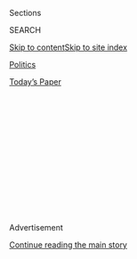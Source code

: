 <div id="app">

<div>

<div>

<div>

<div class="NYTAppHideMasthead css-1q2w90k e1suatyy0">

<div class="section css-ui9rw0 e1suatyy2">

<div class="css-eph4ug er09x8g0">

<div class="css-6n7j50">

</div>

<span class="css-1dv1kvn">Sections</span>

<div class="css-10488qs">

<span class="css-1dv1kvn">SEARCH</span>

</div>

[Skip to content](#site-content)[Skip to site
index](#site-index)

</div>

<div id="masthead-section-label" class="css-1wr3we4 eaxe0e00">

[Politics](https://www.nytimes.com/section/politics)

</div>

<div class="css-10698na e1huz5gh0">

</div>

</div>

<div id="masthead-bar-one" class="section hasLinks css-15hmgas e1csuq9d3">

<div class="css-uqyvli e1csuq9d0">

</div>

<div class="css-1uqjmks e1csuq9d1">

</div>

<div class="css-9e9ivx">

[](https://myaccount.nytimes.com/auth/login?response_type=cookie&client_id=vi)

</div>

<div class="css-1bvtpon e1csuq9d2">

[Today’s
Paper](https://www.nytimes.com/section/todayspaper)

</div>

</div>

</div>

</div>

<div data-aria-hidden="false">

<div id="site-content" data-role="main">

<div>

<div class="css-1aor85t" style="opacity:0.000000001;z-index:-1;visibility:hidden">

<div class="css-1hqnpie">

<div class="css-epjblv">

<span class="css-17xtcya">[Politics](/section/politics)</span><span class="css-x15j1o">|</span><span class="css-fwqvlz">Donald
Trump’s New York Times Interview: Full
Transcript</span>

</div>

<div class="css-k008qs">

<div class="css-1iwv8en">

<span class="css-18z7m18"></span>

<div>

</div>

</div>

<span class="css-1n6z4y">https://nyti.ms/2gk26Zk</span>

<div class="css-1705lsu">

<div class="css-4xjgmj">

<div class="css-4skfbu" data-role="toolbar" data-aria-label="Social Media Share buttons, Save button, and Comments Panel with current comment count" data-testid="share-tools">

  - 
  - 
  - 
  - 
    
    <div class="css-6n7j50">
    
    </div>

  - 

</div>

</div>

</div>

</div>

</div>

</div>

<div class="css-13pd83m">

</div>

<div id="top-wrapper" class="css-1sy8kpn">

<div id="top-slug" class="css-l9onyx">

Advertisement

</div>

[Continue reading the main
story](#after-top)

<div class="ad top-wrapper" style="text-align:center;height:100%;display:block;min-height:250px">

<div id="top" class="place-ad" data-position="top" data-size-key="top">

</div>

</div>

<div id="after-top">

</div>

</div>

<div id="sponsor-wrapper" class="css-1hyfx7x">

<div id="sponsor-slug" class="css-19vbshk">

Supported by

</div>

[Continue reading the main
story](#after-sponsor)

<div id="sponsor" class="ad sponsor-wrapper" style="text-align:center;height:100%;display:block">

</div>

<div id="after-sponsor">

</div>

</div>

<div class="css-1vkm6nb ehdk2mb0">

# Donald Trump’s New York Times Interview: Full Transcript

</div>

<div class="css-79elbk" data-testid="photoviewer-wrapper">

<div class="css-z3e15g" data-testid="photoviewer-wrapper-hidden">

</div>

<div class="css-1a48zt4 ehw59r15" data-testid="photoviewer-children">

![<span class="css-16f3y1r e13ogyst0" data-aria-hidden="true">President-elect
Donald J. Trump during a meeting at The New York Times’s offices in
Manhattan on
Tuesday.</span><span class="css-cnj6d5 e1z0qqy90" itemprop="copyrightHolder"><span class="css-1ly73wi e1tej78p0">Credit...</span><span><span>Hiroko
Masuike/The New York
Times</span></span></span>](https://static01.nyt.com/images/2016/11/23/us/23transcript/23transcript-articleInline.jpg?quality=75&auto=webp&disable=upscale)

</div>

</div>

<div class="css-xt80pu e12qa4dv0">

<div class="css-18e8msd">

<div class="css-vp77d3 epjyd6m0">

<div class="css-1baulvz">

By <span class="css-1baulvz last-byline" itemprop="name">The New York
Times</span>

</div>

</div>

  - Nov. 23,
    2016

  - 
    
    <div class="css-4xjgmj">
    
    <div class="css-d8bdto" data-role="toolbar" data-aria-label="Social Media Share buttons, Save button, and Comments Panel with current comment count" data-testid="share-tools">
    
      - 
      - 
      - 
      - 
        
        <div class="css-6n7j50">
        
        </div>
    
      - 
    
    </div>
    
    </div>

</div>

</div>

<div class="section meteredContent css-1r7ky0e" name="articleBody" itemprop="articleBody">

<div class="css-1fanzo5 StoryBodyCompanionColumn">

<div class="css-53u6y8">

*Following is a transcript of President-elect* [*Donald J.
Trump*](http://www.nytimes.com/topic/person/donald-trump?inline=nyt-per "More articles about Donald J. Trump.")*’s
interview on Tuesday with reporters, editors and opinion columnists from
The New York Times. The transcription was prepared by Liam Stack, Jonah
Engel Bromwich, Karen Workman and Tim Herrera of The Times. More on the*
[*Trump transition here*](http://nytimes.com/politics)*.*

ARTHUR SULZBERGER Jr., publisher of The New York Times: Thank you very
much for joining us. And I want to reaffirm this is on the record.

DONALD J. TRUMP, President-elect of the United States: O.K.

SULZBERGER: All right, so we’re clear. We had a very nice meeting in the
Churchill Room. You’re a Churchill fan, I hear?

TRUMP: I am, I am.

SULZBERGER: There’s a photo of the great man behind you.

TRUMP: There was a big thing about the bust that was removed out of the
Oval Office.

</div>

</div>

<div class="css-1fanzo5 StoryBodyCompanionColumn">

<div class="css-53u6y8">

SULZBERGER: I heard you’re thinking of putting it back.

TRUMP: I am, indeed. I am.

SULZBERGER: Wonderful. So we’ve got a good collection here from our
newsroom and editorial and our columnists. I just want to say we had a
good, quiet, but useful and well-meaning conversation in there. So I
appreciate that very much.

TRUMP: I appreciate it, too.

SULZBERGER: I thought maybe I’d start this off by asking if you have
anything you would like to start this off with before we move to the
easiest questions you’re going to get this
administration.

\[laughter\]

</div>

</div>

<div style="max-width:100%;margin:0 auto">

<div class="css-17dprlf" data-id="100000004785025" data-slug="runup-trump-visit-w-desc" style="max-width:600px">

</div>

</div>

<div class="css-1fanzo5 StoryBodyCompanionColumn">

<div class="css-53u6y8">

TRUMP: O.K. Well, I just appreciate the meeting and I have great respect
for The New York Times. Tremendous respect. It’s very special. Always
has been very special. I think I’ve been treated very rough. It’s well
out there that I’ve been treated extremely unfairly in a sense, in a
true sense. I wouldn’t only complain about The Times. I would say The
Times was about the roughest of all. You could make the case The
Washington Post was bad, but every once in a while I’d actually get a
good article. Not often, Dean, but every once in awhile.

Look, I have great respect for The Times, and I’d like to turn it
around. I think it would make the job I am doing much easier. We’re
working very hard. We have great people coming in. I think you’ll be
very impressed with the names. We’ll be announcing some very shortly.

</div>

</div>

<div class="css-1fanzo5 StoryBodyCompanionColumn">

<div class="css-53u6y8">

Everybody wanted to do this. People are giving up tremendous careers in
order to be subject to you folks and subject to a lot of other folks.
But they’re giving up a lot. I mean some are giving up tremendous
businesses in order to sit for four or maybe eight or whatever the
period of time is. But I think we’re going to see some tremendous
talent, tremendous talent coming in. We have many people for every job.
I mean no matter what the job is, we have many incredible people. I
think, Reince, you can sort of just confirm that. The quality of the
people is very good.

REINCE PRIEBUS, Mr. Trump’s choice for chief of staff: \[inaudible\]

TRUMP: We’re trying very hard to get the best people. Not necessarily
people that will be the most politically correct people, because that
hasn’t been working. So we have really experts in the field. Some are
known and some are not known, but they’re known within their field as
being the best. That’s very important to me.

You know, I’ve been given a great honor. It’s been very tough. It’s been
18 months of brutality in a true sense, but we won it. We won it pretty
big. The final numbers are coming out. Or I guess they’re coming out.
Michigan’s just being confirmed. But the numbers are coming out far
beyond what anybody’s wildest expectation was. I don’t know if it was
us, I mean, we were seeing the kind of crowds and kind of, everything,
the kind of enthusiasm we were getting from the people.

As you probably know, I did many, many speeches that last four-week
period. I was just telling Arthur that I went around and did speeches in
the pretty much 11 different places, that were, the massive crowds we
were getting. If we had a stadium that held — and most of you, many of
you were there — that held 20,000 people, we’d have 15,000 people
outside that couldn’t get in.

So we came up with a good system — we put up the big screens outside
with a very good loudspeaker system and very few people left. I would
do, during the last month, two or three a day. That’s a lot. Because
that’s not easy when you have big crowds. Those speeches, that’s not an
easy way of life, doing three a day. Then I said the last two days, I
want to do six and seven. And I’m not sure anybody has ever done that.
But we did six and we did seven and the last one ended at 1 o’clock in
the morning in Michigan.

And we had 31,000 people, 17,000 or 18,000 inside and the rest outside.
This massive place in Grand Rapids, I guess. And it was an incredible
thing. And I left saying: ‘How do we lose Michigan? I don’t think we can
lose Michigan.’

And the reason I did that, it was set up only a little while before —
because we heard that day that Hillary was hearing that they’re going to
lose Michigan, which hasn’t been lost in 38 years. Or something. But 38
years. And they didn’t want to lose Michigan. So they went out along
with President Obama and Michelle, Bill and Hillary, they went to
Michigan late that, sort of late afternoon and I said, ‘Let’s go to
Michigan.’

</div>

</div>

<div class="css-1fanzo5 StoryBodyCompanionColumn">

<div class="css-53u6y8">

It wasn’t on the schedule. So I finished up in New Hampshire and at 10
o’clock I went to Michigan. We got there at 12 o’clock. We started
speaking around 12:45, actually, and we had 31,000 people and I said,
really, I mean, there are things happening. But we saw it everywhere.

So we felt very good. we had great numbers. And we thought we’re going
to win. We thought we were going to win Florida. We thought we were
going to win North Carolina. We did easily, pretty easily. We thought
strongly we were going to win Pennsylvania. The problem is nobody had
won it and it was known, as you know, the great state that always got
away. Every Republican thought they were going to win Pennsylvania for
38 years and they just couldn’t win it.

And I thought we were going to win it. And we won it, we won it, you
know, relatively easily, we won it by a number of points. Florida we won
by 180,000 — was that the number, 180?

</div>

</div>

![<span class="css-16f3y1r e13ogyst0">President-elect Donald J. Trump
met with journalists from the newsroom and opinion staff at The New York
Times on Tuesday. Here are some of the issues discussed at the
meeting.</span><span class="css-cch8ym"><span class="css-1dv1kvn">Credit</span><span class="css-cnj6d5 e1z0qqy90" itemprop="copyrightHolder"><span class="css-1ly73wi e1tej78p0">Credit...</span><span>Hiroko
Masuike/The New York
Times</span></span></span>](https://static01.nyt.com/images/2016/11/23/us/23xp-trumpmeeting/23xp-trumpmeeting-videoSixteenByNine3000.jpg)

<div class="css-1fanzo5 StoryBodyCompanionColumn">

<div class="css-53u6y8">

PRIEBUS: \[inaudible\]

TRUMP: More than 180,000 voted, and votes are still coming in from the
military, which we are getting about 85 percent of.

So we won that by a lot of votes and, you know, we had a great victory.
We had a great victory. I think it would have been easier because I see
every once in awhile somebody says, ‘Well, the popular vote.’ Well, the
popular vote would have been a lot easier, but it’s a whole different
campaign. I would have been in California, I would have been in Texas,
Florida and New York, and we wouldn’t have gone anywhere else. Which is,
I mean I’d rather do the popular vote from the standpoint — I’d think
we’d do actually as well or better — it’s a whole different campaign.
It’s like, if you’re a golfer, it’s like match play versus stroke play.
It’s a whole different game.

But I think the popular vote would have been easier in a true sense
because you’d go to a few places. I think that’s the genius of the
Electoral College. I was never a fan of the Electoral College until now.

</div>

</div>

<div class="css-1fanzo5 StoryBodyCompanionColumn">

<div class="css-53u6y8">

SULZBERGER: Until now.

\[laughter\]

TRUMP: Until now. I guess now I like it for two reasons. What it does do
is it gets you out to see states that you’ll never see otherwise. It’s
very interesting. Like Maine. I went to Maine four times. I went to
Maine 2 for one, because everybody was saying you can get to 269 but
there is no path to 270. We learned that was false because we ended up
with what, three-something.

PRIEBUS: I’ve got to get, we’ve got to get Michigan in.

TRUMP: But there is no path to 270, you have to get the one in Maine, so
we kept going back to Maine and we did get the one in Maine. We kept
going to Maine 2, and we went to a lot of states that you wouldn’t spend
a lot of time in and it does get you — we actually went to about 22
states, whereas if you’re going for popular vote, you’d probably go to
four, or three, it could be three. You wouldn’t leave New York. You’d
stay in New York and you’d stay in California. So there’s a certain
genius about it. And I like it either way. But it’s sort of interesting.

But we had an amazing period of time. I got to know the country, we have
a great country, we’re a great, great people, and the enthusiasm was
really incredible. The Los Angeles Times had a poll which was
interesting because I was always up in that poll. They had something
that is, I guess, a modern-day technique in polling, it was called
enthusiasm. They added an enthusiasm factor and my people had great
enthusiasm, and Hillary’s people didn’t have enthusiasm. And in the end
she didn’t get the African-American vote and we ended up close to 15
points, as you know. We started off at one, we ended up with almost 15.
And more importantly, a lot of people didn’t show up, because the
African-American community liked me. They liked what I was saying.

So they didn’t necessarily vote for me, but they didn’t show up, which
was a big problem that she had. I ended up doing very well with women,
which was — which I never understood why I was doing poorly, because
we’d go to the rallies and we’d have so many women holding up signs,
“Women for Trump.” But I kept reading polls saying that I’m not doing
well with women. I think whoever is doing it here would say that we did
very well with women, especially certain women.

DEAN BAQUET, executive editor of The New York Times: As you describe it,
you did do something really remarkable. You energized a lot of people in
the country who really wanted change in Washington. But along with that
— and this is going to create a tricky thing for you — you also
energized presumably a smaller number of people who were evidenced at
the alt-right convention in Washington this weekend. Who have a very …

TRUMP: I just saw that today.

BAQUET: So, I’d love to hear you talk about how you’re going to manage
that group of people who actually may not be the larger group but who
have an expectation for you and are angry about the country and its —
along racial lines. My first question is, do you feel like you said
things that energized them in particular, and how are you going to
manage that?

TRUMP: I don’t think so, Dean. First of all, I don’t want to energize
the group. I’m not looking to energize them. I don’t want to energize
the group, and I disavow the group. They, again, I don’t know if it’s
reporting or whatever. I don’t know where they were four years ago, and
where they were for Romney and McCain and all of the other people that
ran, so I just don’t know, I had nothing to compare it to.

</div>

</div>

<div class="css-1fanzo5 StoryBodyCompanionColumn">

<div class="css-53u6y8">

But it’s not a group I want to energize, and if they are energized I
want to look into it and find out why.

What we do want to do is we want to bring the country together, because
the country is very, very divided, and that’s one thing I did see, big
league. It’s very, very divided, and I’m going to work very hard to
bring the country together.

I mean, I’m somebody that really has gotten along with people over the
years. It was interesting, my wife, I went to a big event about two
years ago. Just after I started thinking about politics.

And we’re walking in and some people were cheering and some people were
booing, and she said, you know, ‘People have never booed for you.’

I’ve never had a person boo me, and all of a sudden people are booing
me. She said, that’s never happened before. And, it’s politics. You
know, all of a sudden they think I’m going to be running for office, and
I’m a Republican, let’s say. So it’s something that I had never
experienced before and I said, ‘Those people are booing,’ and she said,
‘Yup.’ They’d never booed before. But now they boo. You know, it was a
group and another group was going the opposite.

No, I want to bring the country together. It’s very important to me.
We’re in a very divided country. In many ways divided.

BAQUET: So I’m going to do that thing that executive editors get to do
which is to invite reporters to jump in and ask questions.

</div>

</div>

<div class="css-1fanzo5 StoryBodyCompanionColumn">

<div class="css-53u6y8">

MAGGIE HABERMAN, political reporter: I’ll start, thank you, Dean. Mr.
President, I’d like to thank you for being here. This morning, Kellyanne
Conway talked about not prosecuting Hillary Clinton. We were hoping you
could talk about exactly what that means — does that mean just the
emails, or the emails and the foundation, and how you came to that
decision.

</div>

</div>

<div class="css-79elbk" data-testid="photoviewer-wrapper">

<div class="css-z3e15g" data-testid="photoviewer-wrapper-hidden">

</div>

<div class="css-1a48zt4 ehw59r15" data-testid="photoviewer-children">

![<span class="css-16f3y1r e13ogyst0" data-aria-hidden="true">Mr. Trump
leaving The New York Times after meeting with reporters, editors and the
publisher, Arthur Sulzberger Jr., on
Tuesday.</span><span class="css-cnj6d5 e1z0qqy90" itemprop="copyrightHolder"><span class="css-1ly73wi e1tej78p0">Credit...</span><span>Todd
Heisler/The New York
Times</span></span>](https://static01.nyt.com/images/2016/11/24/world/23xp-transcript-1/23xp-transcript-1-articleLarge.jpg?quality=75&auto=webp&disable=upscale)

</div>

</div>

<div class="css-1fanzo5 StoryBodyCompanionColumn">

<div class="css-53u6y8">

TRUMP: Well, there was a report that somebody said that I’m not enthused
about it. Look, I want to move forward, I don’t want to move back. And I
don’t want to hurt the Clintons. I really don’t.

She went through a lot. And suffered greatly in many different ways. And
I am not looking to hurt them at all. The campaign was vicious. They say
it was the most vicious primary and the most vicious campaign. I guess,
added together, it was definitely the most vicious; probably, I assume
you sold a lot of newspapers.

\[laughter\]

I would imagine. I would imagine. I’m just telling you, Maggie, I’m not
looking to hurt them. I think they’ve been through a lot. They’ve gone
through a lot.

I’m really looking … I think we have to get the focus of the country
into looking forward.

SULZBERGER: If I could interject, we had a good conversation there, you
and I, and it was off the record, but there was nothing secret, just
wanted to make sure. The idea of looking forward was one of the themes
that you were saying. That we need to now get past the election, right?

MATTHEW PURDY, deputy managing editor: So you’re definitively taking
that off the table? The investigation?

</div>

</div>

<div class="css-1fanzo5 StoryBodyCompanionColumn">

<div class="css-53u6y8">

TRUMP: No, but the question was asked.

PURDY: About the emails and the foundation?

TRUMP: No, no, but it’s just not something that I feel very strongly
about. I feel very strongly about health care. I feel very strongly
about an immigration bill that I think even the people in this room can
be happy. You know, you’ve been talking about immigration bills for 50
years and nothing’s ever happened.

I feel very strongly about an immigration bill that’s fair and just and
a lot of other things. There are a lot of things I feel strongly about.
I’m not looking to look back and go through this. This was a very
painful period. This was a very painful election with all of the email
things and all of the foundation things and all of the everything that
they went through and the whole country went through. This was a very
painful period of time. I read recently where it was, it was, they’re
saying, they used to say it was Lincoln against whoever and none of us
were there to see it. And there aren’t a lot of recordings of that,
right?

\[laughter\]

But the fact is that there were some pretty vicious elections; they say
this was, this was the most.

They say it was definitely the most vicious primary. And I think it’s
very important to look forward.

CAROLYN RYAN, senior editor for politics: Do you think it would
disappoint your supporters who seemed very animated by the idea of
accountability in the Clintons? What would you say to them?

TRUMP: I don’t think they will be disappointed. I think I will explain
it, that we have to, in many ways save our country.

Because our country’s really in bad, big trouble. We have a lot of
trouble. A lot of problems. And one of the big problems, I talk about,
divisiveness. I think that a lot of people will appreciate … I’m not
doing it for that reason. I’m doing it because it’s time to go in a
different direction. There was a lot of pain, and I think that the
people that supported me with such enthusiasm, where they will show up
at 1 in the morning to hear a speech.

</div>

</div>

<div class="css-1fanzo5 StoryBodyCompanionColumn">

<div class="css-53u6y8">

It was actually Election Day, they showed up at, so that was essentially
Election Day. Yeah, I think they’d understand very completely.

THOMAS L. FRIEDMAN, opinion columnist: Mr. President-elect, can I ask a
question? One of the issues that you actually were very careful not to
speak about during the campaign, and haven’t spoken about yet, is one
very near and dear to my heart, the whole issue of climate change, the
Paris agreement, how you’ll approach it. You own some of the most
beautiful links golf courses in the world …

\[laughter, cross talk\]

TRUMP: \[laughing\] I read your article. Some will be even better
because actually like Doral is a little bit off … so it’ll be perfect.
\[inaudible\] He doesn’t say that. He just says that the ones that are
near the water will be gone, but Doral will be in great shape.

\[laughter\]

FRIEDMAN: But it’s really important to me, and I think to a lot of our
readers, to know where you’re going to go with this. I don’t think
anyone objects to, you know, doing *all* forms of energy. But are you
going to take America out of the world’s lead of confronting climate
change?

TRUMP: I’m looking at it very closely, Tom. I’ll tell you what. I have
an open mind to it. We’re going to look very carefully. It’s one issue
that’s interesting because there are few things where there’s more
division than climate change. You don’t tend to hear this, but there are
people on the other side of that issue who are, think, don’t even …

SULZBERGER: We do hear it.

FRIEDMAN: I was on ‘Squawk Box’ with Joe Kernen this morning, so I got
an earful of it.

\[laughter\]

TRUMP: Joe is one of them. But a lot of smart people disagree with you.
I have a very open mind. And I’m going to study a lot of the things that
happened on it and we’re going to look at it very carefully. But I have
an open mind.

</div>

</div>

<div class="css-1fanzo5 StoryBodyCompanionColumn">

<div class="css-53u6y8">

SULZBERGER: Well, since we’re living on an island, sir, I want to thank
you for having an open mind. We saw what these storms are now doing,
right? We’ve seen it personally. Straight up.

FRIEDMAN: But you have an open mind on this?

TRUMP: I do have an open mind. And we’ve had storms always, Arthur.

SULZBERGER: Not like this.

TRUMP: You know the hottest day ever was in 1890-something, 98. You
know, you can make lots of cases for different views. I have a totally
open mind.

My uncle was for 35 years a professor at M.I.T. He was a great engineer,
scientist. He was a great guy. And he was … a long time ago, he had
feelings — this was a long time ago — he had feelings on this subject.
It’s a very complex subject. I’m not sure anybody is ever going to
really know. I know we have, they say they have science on one side but
then they also have those horrible emails that were sent between the
scientists. Where was that, in Geneva or wherever five years ago?
Terrible. Where they got caught, you know, so you see that and you say,
what’s this all about. I absolutely have an open mind. I will tell you
this: Clean air is vitally important. Clean water, crystal clean water
is vitally important. Safety is vitally important.

And you know, you mentioned a lot of the courses. I have some great,
great, very successful golf courses. I’ve received so many environmental
awards for the way I’ve done, you know. I’ve done a tremendous amount of
work where I’ve received tremendous numbers. Sometimes I’ll say I’m
actually an environmentalist and people will smile in some cases and
other people that know me understand that’s true. Open mind.

JAMES BENNET, editorial page editor: When you say an open mind, you mean
you’re just not sure whether human activity causes climate change? Do
you think human activity is or isn’t connected?

</div>

</div>

<div class="css-1fanzo5 StoryBodyCompanionColumn">

<div class="css-53u6y8">

TRUMP: I think right now … well, I think there is some connectivity.
There is some, something. It depends on how much. It also depends on how
much it’s going to cost our companies. You have to understand, our
companies are noncompetitive right now.

They’re really largely noncompetitive. About four weeks ago, I started
adding a certain little sentence into a lot of my speeches, that we’ve
lost 70,000 factories since W. Bush. 70,000. When I first looked at the
number, I said: ‘That must be a typo. It can’t be 70, you can’t have
70,000, you wouldn’t think you have 70,000 factories here.’ And it
wasn’t a typo, it’s right. We’ve lost 70,000 factories.

We’re not a competitive nation with other nations anymore. We have to
make ourselves competitive. We’re not competitive for a lot of reasons.

That’s becoming more and more of the reason. Because a lot of these
countries that we do business with, they make deals with our president,
or whoever, and then they don’t adhere to the deals, you know that. And
it’s much less expensive for their companies to produce products. So I’m
going to be studying that very hard, and I think I have a very big voice
in it. And I think my voice is listened to, especially by people that
don’t believe in it. And we’ll let you know.

FRIEDMAN: I’d hate to see Royal Aberdeen underwater.

TRUMP: The North Sea, that could be, that’s a good one, right?

ELISABETH BUMILLER, Washington bureau chief: I just wanted to follow up
on the question you were asked about not pursuing any investigations
into Hillary Clinton. Did you mean both the email investigation and the
foundation investigation — you will not pursue either one of those?

TRUMP: Yeah, look, you know we’ll have people that do things but my
inclination would be, for whatever power I have on the matter, is to say
let’s go forward. This has been looked at for so long. Ad nauseam. Let’s
go forward. And you know, you could also make the case that some good
work was done in the foundation and they could have made mistakes, etc.
etc. I think it’s time, I think it’s time for people to say let’s go and
solve some of the problems that we have, which are massive problems and,
you know, I do think that they’ve gone through a lot. I think losing is
going through a lot. It was a tough, it was a very tough evening for
her. I think losing is going through a lot. So, for whatever it’s worth,
my, my attitude is strongly we have to go forward, we have so many
different problems to solve, I don’t think we have to delve back in the
past. I also think that would be a very divisive, well I think it would
be very divisive, you know I’m talking about bringing together, and then
they go into all sorts of stuff, I think it would be very, very divisive
for the country.

</div>

</div>

<div class="css-1fanzo5 StoryBodyCompanionColumn">

<div class="css-53u6y8">

SULZBERGER: I agree, I think speaking not as a journalist now, it’s very
healthy. There, and then we’re going to go

MICHAEL D. SHEAR, White House correspondent: Mr. Trump, Mike Shear. I
cover the White House, covering your administration …

TRUMP: See ya there.

\[laughter\]

SHEAR: Just one quick clarification on the climate change, do you intend
to, as you said, pull out of the Paris Climate …

TRUMP: I’m going to take a look at it.

SHEAR \[interrupts\]: And if the reaction from foreign leaders is to
slap tariffs on American goods to offset the carbon that the United
States had pledged to reduce, is that O.K. with you? And then the second
question is on your sort of mixing of your global business interests and
the presidency. There’s already, even just in the 10, two weeks you’ve
been president-elect, instances where you’ve met with your Indian
business partners
…

</div>

</div>

<div class="css-1sngw6j">

[](https://www.nytimes.com/interactive/2016/us/politics/donald-trump-administration.html)

<div class="css-1eoytci">

![](https://static01.nyt.com/images/2016/11/11/us/politics/donald-trump-administration-1478905372015/donald-trump-administration-1478905372015-square640.jpg)

</div>

<div class="css-1rha1bf">

## Donald Trump’s Cabinet Is Complete. Here’s the Full List.

A list of appointees and nominees for top posts in the new
administration.

</div>

</div>

<div class="css-1fanzo5 StoryBodyCompanionColumn">

<div class="css-53u6y8">

TRUMP: Sure.

SHEAR: You’ve talked about the impact of the wind farms on your golf
course. People, experts who are lawyers and ethics experts, say that all
of that is totally inappropriate, so I guess the question for you is,
what do you see as the appropriate structure for keeping those two
things separate, and are there any lines that you think you won’t want
to cross once you’re in the White House?

TRUMP: O.K. First of all, on countries. I think that countries will not
do that to us. I don’t think if they’re run by a person that understands
leadership and negotiation they’re in no position to do that to us, no
matter what I do. They’re in no position to do that to us, and that
won’t happen, but I’m going to take a look at it. A very serious look.
I want to also see how much this is costing, you know, what’s the cost
to it, and I’ll be talking to you folks in the not-too-distant future
about it, having to do with what just took place.

</div>

</div>

<div class="css-1fanzo5 StoryBodyCompanionColumn">

<div class="css-53u6y8">

As far as the, you know, potential conflict of interests, though, I mean
I know that from the standpoint, the law is totally on my side, meaning,
the president can’t have a conflict of interest. That’s been reported
very widely. Despite that, I don’t want there to be a conflict of
interest anyway. And the laws, the president can’t. And I understand why
the president can’t have a conflict of interest now because everything a
president does in some ways is like a conflict of interest, but I have,
I’ve built a very great company and it’s a big company and it’s all over
the world. People are starting to see, when they look at all these
different jobs, like in India and other things, number one, a job like
that builds great relationships with the people of India, so it’s all
good. But I have to say, the partners come in, they’re very, very
successful people. They come in, they’d say, they said, ‘Would it be
possible to have a picture?’ Actually, my children are working on that
job. So I can say to them, Arthur, ‘I don’t want to have a picture,’ or,
I can take a picture. I mean, I think it’s wonderful to take a picture.
I’m fine with a picture. But if it were up to some people, I would
never, ever see my daughter Ivanka again. That would be like you never
seeing your son again. That wouldn’t be good. That wouldn’t be good. But
I’d never, ever see my daughter Ivanka.

UNKNOWN: That means you’d have to make Ivanka deputy President, you
know.

TRUMP: I know, I know, yeah. \[room laughs\] Well, I couldn’t do that
either. I can’t, that can’t work. I can’t do anything, I would never see
my, I guess the only son I’d be allowed to see, at least for a little
while, would be Barron, because he’s 10. But, but, so there has to be
\[unintelligible\]. It’s a very interesting case.

UNKNOWN: You could sell your company though, right? With all due
respect, you could sell your company and then …

TRUMP: Well …

UNKNOWN: And then you could see them all the time.

TRUMP: That’s a very hard thing to do, you know what, because I have
real estate. I have real estate all over the world, which now people are
understanding. When I filed my forms with the federal election, people
said, ‘Wow that’s really a big company, that’s a big company.’ It really
is big, it’s diverse, it’s all over the world. It’s a great company with
great assets. I think that, you know, selling real estate isn’t like
selling stock. Selling real estate is much different, it’s in a much
different world. I’d say this, and I mean this and I said it on “60
Minutes” the other night: My company is so unimportant to me relative to
what I’m doing, ’cause I don’t need money, I don’t need anything, and by
the way, I’m very under-leveraged, I have a very small percentage of my
money in debt, very very small percentage of my money in debt, in fact,
banks have said ‘We’d like to loan you money, we’d like to give you any
amount of money.’ I’ve been there before, I’ve had it both ways, I’ve
been over-levered, I’ve been under-levered and, especially as you get
older, under-levered is much better.

UNKNOWN: Mr. President-elect …

TRUMP: Just a minute, because it’s an important question. I don’t care
about my company. I mean, if a partner comes in from India or if a
partner comes in from Canada, where we did a beautiful big building that
just opened, and they want to take a picture and come into my office,
and my kids come in and, I originally made the deal with these people, I
mean what am I going to say? I’m not going to talk to you, I’m not going
to take pictures? You have to, you know, on a human basis, you take
pictures. But I just want to say that I am given the right to do
something so important in terms of so many of the issues we discussed,
in terms of health care, in terms of so many different things. I don’t
care about my company. It doesn’t matter. My kids run it. They’ll say I
have a conflict because we just opened a beautiful hotel on Pennsylvania
Avenue, so every time somebody stays at that hotel, if they stay because
I’m president, I guess you could say it’s a conflict of interest. It’s a
conflict of interest, but again, I’m not going to have anything to do
with the hotel, and they may very well. I mean it could be that
occupancy at that hotel will be because, psychologically, occupancy at
that hotel will be probably a more valuable asset now than it was
before, O.K.? The brand is certainly a hotter brand than it was before.
I can’t help that, but I don’t care. I said on “60 Minutes”: I don’t
care. Because it doesn’t matter. The only thing that matters to me is
running our country.

MICHAEL BARBARO, political reporter: Mr. President-elect, can I press
you a little further on what structures you would put in place to keep
the presidency and the company separate and to avoid things that, for
example, were reported in The Times in the past 24 hours about meeting
with leaders of Brexit about wind farms …

TRUMP: About meeting with who?

BARBARO: Leaders of Brexit about wind farms that might interfere with
the views of your golf course and how to keep, what structures, can you
talk about that meeting, by the way?

</div>

</div>

<div class="css-1fanzo5 StoryBodyCompanionColumn">

<div class="css-53u6y8">

TRUMP: Was I involved with the wind farms recently? Or, not that I know
of. I mean, I have a problem with wind …

BARBARO: But you brought it up in the meeting, didn’t you?

TRUMP: Which meeting? I don’t know. I might have.

BARBARO: With leaders of Brexit.

MANY VOICES: With Farage.

TRUMP: Oh, I see. I might have brought it up. But not having to do with
me, just I mean, the wind is a very deceiving thing. First of all, we
don’t make the windmills in the United States. They’re made in Germany
and Japan. They’re made out of massive amounts of steel, which goes into
the atmosphere, whether it’s in our country or not, it goes into the
atmosphere. The windmills kill birds and the windmills need massive
subsidies. In other words, we’re subsidizing wind mills all over this
country. I mean, for the most part they don’t work. I don’t think they
work at all without subsidy, and that bothers me, and they kill all the
birds. You go to a windmill, you know in California they have the, what
is it? The golden eagle? And they’re like, if you shoot a golden eagle,
they go to jail for five years and yet they kill them by, they actually
have to get permits that they’re only allowed to kill 30 or something in
one year. The windmills are devastating to the bird population, O.K.
With that being said, there’s a place for them. But they do need
subsidy. So, if I talk negatively. I’ve been saying the same thing for
years about you know, the wind industry. I wouldn’t want to subsidize
it. Some environmentalists agree with me very much because of all of the
things I just said, including the birds, and some don’t. But it’s hard
to explain. I don’t care about anything having to do with anything
having to do with anything other than the country.

BARBARO: But the structures, just to be clear, that’s the question. How
do you formalize the separation of these things so that there is not a
question of whether or not you as president …

TRUMP: O.K.

BARBARO: … are trying to influence something, like wind farms?

TRUMP: O.K., I don’t want to influence anything, because it’s not that,
it’s not that important to me. It’s hard to explain.

BARBARO: Yes, but the structures?

TRUMP: Now, according to the law, see I figured there’s something where
you put something in this massive trust and there’s also — nothing is
written. In other words, in theory, I can be president of the United
States and run my business 100 percent, sign checks on my business,
which I am phasing out of very rapidly, you know, I sign checks, I’m the
old-fashioned type. I like to sign checks so I know what is going on as
opposed to pressing a computer button, boom, and thousands of checks are
automatically sent. It keeps, it tells me what’s going on a little bit
and it tells contractors that I’m watching. But I am phasing that out
now, and handing that to Eric Trump and Don Trump and Ivanka Trump for
the most part, and some of my executives, so that’s happening right now.

But in theory I could run my business perfectly, and then run the
country perfectly. And there’s never been a case like this where
somebody’s had, like, if you look at other people of wealth, they didn’t
have this kind of asset and this kind of wealth, frankly. It’s just a
different thing.

</div>

</div>

<div class="css-1fanzo5 StoryBodyCompanionColumn">

<div class="css-53u6y8">

But there is no — I assumed that you’d have to set up some type of trust
or whatever and you know. And I was actually a little bit surprised to
see it. So in theory I don’t have to do anything. But I would like to do
something. I would like to try and formalize something, because I don’t
care about my business.

Doral is going to run very nice. We own this incredible place in Miami.
We own many incredible places, including Turnberry, I guess you heard.
There’s one guy that does — when I say Turnberry, you know what that is,
right. Do a little \[inaudible\]. But they’re going to run well, we have
good managers, they’re going to run really
well.

</div>

</div>

<div class="css-79elbk" data-testid="photoviewer-wrapper">

<div class="css-z3e15g" data-testid="photoviewer-wrapper-hidden">

</div>

<div class="css-1a48zt4 ehw59r15" data-testid="photoviewer-children">

<div class="css-1xdhyk6 erfvjey0">

<span class="css-1ly73wi e1tej78p0">Image</span>

<div class="css-zjzyr8">

<div data-testid="lazyimage-container" style="height:257.77777777777777px">

</div>

</div>

</div>

<span class="css-16f3y1r e13ogyst0" data-aria-hidden="true">Mr. Trump
with New York Times editors and
reporters.</span><span class="css-cnj6d5 e1z0qqy90" itemprop="copyrightHolder"><span class="css-1ly73wi e1tej78p0">Credit...</span><span>Hiroko
Masuike/The New York Times</span></span>

</div>

</div>

<div class="css-1fanzo5 StoryBodyCompanionColumn">

<div class="css-53u6y8">

So I don’t have to do anything, but I want to do something if I can. If
there is something.

BARBARO: Can you promise us when you decide exactly what that is, you’ll
come tell The New York Times about it?

\[laughter\]

TRUMP: I will. I’ve started it already.

SULZBERGER: One of our great salesmen, by the way.

TRUMP: I can see that. I’ve started it already by, I mean, I’ve greatly
reduced the check-signing and the business. I’ve greatly reduced
meetings with contractors, meetings with different people that, you
know, I’ve also started by — ’cause I’ve said over the last two years,
once I decided I wanted to run, I don’t want to build anything. ’Cause
building, like for instance, we built the post office, you’ll be happy
to hear, ahead of schedule and under budget. Substantially ahead of
schedule. Almost two years ago of schedule. But ahead of schedule, under
budget, and it’s a terrific place. That’s the hotel on Pennsylvania.

FRIEDMAN: Just so you know, General Electric has a big wind turbine
factory in South Carolina. Just so you know.

TRUMP: Well that’s good. But most of ‘em are made in Germany, most of
‘em are made, you know, Siemens and the Chinese are making most of
them.

</div>

</div>

<div class="css-1fanzo5 StoryBodyCompanionColumn">

<div class="css-53u6y8">

\[cross talk\]

TRUMP: They may assemble — if you check, I think you’ll find that the,
it’s delivered there and they do most of the assembly.

JULIE HIRSCHFELD DAVIS, White House correspondent: Mr. President-elect —
I’m sorry I entered late, but I did want to ask you about …

BAQUET: You should introduce yourself.

DAVIS: I’m Julie Davis, one of the White House correspondents.

TRUMP: Hi, Julie.

DAVIS: I apologize for my delayed flight. I wanted to ask you about
personnel. They say personnel is policy.

TRUMP: I can’t quite hear.

DAVIS: Personnel.

TRUMP: Personnel.

DAVIS: You hired Steve Bannon to be the chief strategist for you in the
White House. He is a hero of the alt-right. He’s been described by some
as racist and anti-Semitic. I wonder what message you think you have
sent by elevating him to that position and what you would say to those
who feel like that indicates something about the kind of country you
prefer and the government you’ll run.

TRUMP: Um, I’ve known Steve Bannon a long time. If I thought he was a
racist, or alt-right, or any of the things that we can, you know, the
terms we can use, I wouldn’t even think about hiring him. First of all,
I’m the one that makes the decision, not Steve Bannon or anybody else.
And Kellyanne will tell you that.

\[laughter\]

KELLYANE CONWAY: 100 percent.

TRUMP: And if he said something to me that, in terms of his views, or
that I thought were inappropriate or bad, number one I wouldn’t do
anything, and number two, he would have to be gone. But I know many
people that know him, and in fact, he’s actually getting some very good
press from a lot of the people that know him, and people that are on the
left. But Steve went to Harvard, he was a, you know, he was very
successful, he was a Naval officer, he’s, I think he’s very, very, you
know, sadly, really, I think it’s very hard on him. I think he’s having
a hard time with it. Because it’s not him. It’s not him.

</div>

</div>

<div class="css-1fanzo5 StoryBodyCompanionColumn">

<div class="css-53u6y8">

I’ve known him for a long time. He’s a very, very smart guy. I think he
was with Goldman Sachs on top of everything else.

UNKNOWN: What do you make of the website he ran, Breitbart?

TRUMP: The which?

UNKNOWN: Breitbart.

TRUMP: Well, Breitbart’s different. Breitbart cover things, I mean like
The New York Times covers things. I mean, I could say that Arthur is
alt-right because they covered an alt-right story.

SULZBERGER: \[laughing\] I am, I am. I’ll take whatever you say. I am
always right, but I’m not alt-right.

\[laughter, cross talk\]

TRUMP: The New York Times covers a lot of stories that are, you know,
rough stories. And you know, they have covered some of these things, but
The New York Times covers a lot of these things also. It’s just a
newspaper, essentially. It’s a newspaper. I know the guy, he’s a decent
guy, he’s a very smart guy. He’s done a good job. He hasn’t been with me
that long. You know he really came in after the primaries. I had already
won the primaries. And if I thought that his views were in that
category, I would immediately let him go. And I’ll tell you why. In many
respects I think his views are actually on the other side of what a lot
of people might think.

DAVIS: But you are aware, sir, with all due respect, that
African-Americans and Jews and many folks who disagree with the coverage
of Breitbart and the slant that Breitbart brings to the news view him
that way, aren’t you?

TRUMP: Yeah, well Breitbart, first of all, is just a publication. And,
you know, they cover stories like you cover stories. Now, they are
certainly a much more conservative paper, to put it mildly, than The New
York Times. But Breitbart really is a news organization that’s become
quite successful, and it’s got readers and it does cover subjects that
are on the right, but it covers subjects on the left also. I mean it’s a
pretty big, it’s a pretty big thing. And he helped build it into a
pretty successful news organization.

Now, I’ll tell you what, I know him very well. I will say this, and I
will say this, if I thought that strongly, if I thought that he was
doing anything, or had any ideas that were different than the ideas that
you would think, I would ask him very politely to leave. But in the
meantime, I think he’s been treated very
unfairly.

</div>

</div>

<div class="css-1sngw6j">

[](https://www.nytimes.com/interactive/2016/11/11/us/politics/what-trump-wants-to-change.html)

<div class="css-1eoytci">

![](https://static01.nyt.com/images/2016/11/11/us/politics/what-trump-wants-to-change-1479009739985/what-trump-wants-to-change-1479009739985-largeHorizontalJumbo.png)

</div>

<div class="css-1rha1bf">

## 20 Things Donald Trump Said He Wanted to Get Rid of as President

Some of the parts of the government that Mr. Trump promised to dismantle
if he was elected.

</div>

</div>

<div class="css-1fanzo5 StoryBodyCompanionColumn">

<div class="css-53u6y8">

It’s very interesting ’cause a lot of people are coming to his defense
right now.

PRIEBUS: We have never experienced a single episode of any of those
accusations. It’s been the total opposite. It’s been a great team, and
it’s just not there. And what the president-elect is saying is 100
percent true.

\[cross talk\]

TRUMP: And by the way, if you see something or get something where you
feel that I’m wrong, and you have some info — I would love to hear it.
You can call me, Arthur can call me, I would love to hear. The only one
who can’t call me is Maureen \[Dowd, opinion columnist\]. She treats me
too rough.

I don’t know what happened to Maureen\! She was so good, Gail \[Collins,
opinion columnist\]. For years she was so good.

\[cross talk\]

SULZBERGER: As we all say about Maureen, it’s not your fault, it’s just
your turn.

\[laughter\]

ROSS DOUTHAT, opinion columnist: I have a slightly different, but
somewhat Steve Bannon-related question, I guess. It’s about the future
of the Republican Party. You started out here talking about winning in
so many states where no Republican has won in decades, especially
Midwestern Rust Belt states. And I think many people think that one of
the reasons you won was that you deliberately campaigned as a different
kind of Republican. You had different things to say on trade,
entitlements, foreign policy, even your daughter Ivanka’s child care
plan was sort of distinctive. And now you’re in a situation where you’re
governing and staffing up an administration with a Republican Party
whose leaders, and Reince, may differ with me a little on this, but
don’t always see eye-to-eye on those views.

TRUMP: Although right now they’re loving me.

\[laughter\]

UNKNOWN: Well, right now they are.

\[cross talk\]

</div>

</div>

<div class="css-1fanzo5 StoryBodyCompanionColumn">

<div class="css-53u6y8">

TRUMP: Paul Ryan right now loves me, Mitch McConnell loves me, it’s
amazing how winning can change things. I’ve liked Chuck Schumer for a
long time. I’ve actually, I’ve raised a lot of money for Chuck and given
him a lot of money over the years. I think I was the first person that
ever contributed to Chuck Schumer. I had a Brooklyn office, a little
office, in a little apartment building in Brooklyn in Sheepshead Bay
where I worked with my father.

And Chuck Schumer came in and I gave him, I believe, I don’t know if
he’s willing to admit this, but I believe it was his first campaign
contribution, $500. But Chuck Schumer’s a good guy. I think we’ll get
along very well.

DOUTHAT: I guess that’s my question is, how much do you expect to be
able to both run an administration and negotiate with a Republican-led
Congress as a different kind of Republican. And do you worry that you’ll
wake up three years from now and go back to campaigning in the Rust Belt
and people will say, well, he governed more like Paul Ryan than like
Donald Trump.

TRUMP: No, I don’t worry about that. ’Cause I didn’t need to do this. I
was telling Arthur before: ‘Arthur I didn’t need to do this. I’m doing
this to do a good job.’ That’s what I want to do, and I think that what
happened in the Rust Belt, they call it the Rust Belt for a reason. If
you go through it, you look back 20 years, they didn’t used to call it
the Rust Belt. You pass factory after factory after factory that’s empty
and rusting. Rust is the good part, ’cause they’re worse than rusting,
they’re falling down. No, I wouldn’t sacrifice that. To me more
important is taking care of the people that really have proven to be, to
love Donald Trump, as opposed to the political people. And frankly if
the political people don’t take care of these people, they’re not going
to win and you’re going to end up with maybe a total different kind of
government than what you’re looking at right now. These people are
really angry. They’re smart, they’re workers, and they’re angry. I call
them the forgotten men and women. And I use that in speeches, I say
they’re the forgotten people — they were totally forgotten. And we’re
going to bring jobs back. We’re going to bring jobs back, big league.
I’ve spoken to so many companies already, I say, don’t plan on moving
your company, ’cause you’re not going to be able to move your company
and sell us your product. You think you’re going to just sell it across
what will be a strong border, you know at least we’re going to have a
border. But just don’t plan on it.

And I’ll tell you, I believe, and you’ll hear announcements over the
next couple of months, but I believe I’ve talked numerous comp — in
four-minute conversations with top people — numerous companies that
have, leaving, or potentially leaving our country with thousands of
jobs.

FRIEDMAN: Are you worried, though, that those companies will keep their
factories here, but the jobs will be replaced by robots?

TRUMP: They will, and we’ll make the robots too.

\[laughter\]

TRUMP: It’s a big thing, we’ll make the robots too. Right now we don’t
make the robots. We don’t make anything. But we’re going to, I mean,
look, robotics is becoming very big and we’re going to do that. We’re
going to have more factories. We can’t lose 70,000 factories. Just can’t
do it. We’re going to start making things.

</div>

</div>

<div class="css-1fanzo5 StoryBodyCompanionColumn">

<div class="css-53u6y8">

I was honored yesterday, I got a call from Bill Gates, great call, we
had a great conversation, I got a call from Tim Cook at Apple, and I
said, ‘Tim, you know one of the things that will be a real achievement
for me is when I get Apple to build a big plant in the United States, or
many big plants in the United States, where instead of going to China,
and going to Vietnam, and going to the places that you go to, you’re
making your product right here.’ He said, ‘I understand that.’ I said:
‘I think we’ll create the incentives for you, and I think you’re going
to do it. We’re going for a very large tax cut for corporations, which
you’ll be happy about.’ But we’re going for big tax cuts, we have to get
rid of regulations, regulations are making it impossible. Whether you’re
liberal or conservative, I mean I could sit down and show you
regulations that anybody would agree are ridiculous. It’s gotten to be a
free-for-all. And companies can’t, they can’t even start up, they can’t
expand, they’re choking.

I tell you, one thing I would say, so, I’m giving a big tax cut and I’m
giving big regulation cuts, and I’ve seen all of the small business
owners over the United States, and all of the big business owners, I’ve
met so many people. They are more excited about the regulation cut than
about the tax cut. And I would’ve never said that’s possible, because
the tax cut’s going to be substantial. You know we have companies
leaving our country because the taxes are too high. But they’re leaving
also because of the regulations. And I would say, of the two, and I
would not have thought this, regulation cuts, substantial regulation
cuts, are more important than, and more enthusiastically supported, than
even the big tax cuts.

UNKNOWN: Mr. President-elect, I wanted to ask you, there was a
conference this past weekend in Washington of people who pledged their
allegiance to Nazism.

TRUMP: Boy, you are really into this stuff, huh?

PRIEBUS: I think we answered that one right off the bat.

UNKNOWN: Are you going to condemn them?

TRUMP: Of course I did, of course I did.

PRIEBUS: He already
did.

</div>

</div>

<div class="css-1sngw6j">

[](https://www.nytimes.com/interactive/2016/11/23/us/politics/trump-tower.html)

<div class="css-1eoytci">

![](https://static01.nyt.com/images/2016/11/23/us/23trumptower-slide-X9D3/23trumptower-slide-X9D3-square640.jpg)

</div>

<div class="css-1rha1bf">

## Trump Tower, the Center of the Political Universe

A single day at Trump Tower in Manhattan provides a view of potential
cabinet members and staff in the next administration.

</div>

</div>

<div class="css-1fanzo5 StoryBodyCompanionColumn">

<div class="css-53u6y8">

UNKNOWN: Are you going to do it right now?

TRUMP: Oh, I see, maybe you weren’t here. Sure. Would you like me to do
it here? I’ll do it here. Of course I condemn. I disavow and condemn.

</div>

</div>

<div class="css-1fanzo5 StoryBodyCompanionColumn">

<div class="css-53u6y8">

SULZBERGER: We’ll go with that. I’d like to move to infrastructure,
apologies, and then we’ll go back. Because a lot of the investment you
are talking about, a lot of the jobs you are talking about — is
infrastructure going to be the core of your first few years?

TRUMP: No, it’s not the core, but it’s an important factor. We’re going
for a lot of things, between taxes, between regulations, between health
care replacement, we’re going to talk repeal and replace. ’Cause health
care is — you know people are paying a 100 percent increase and they’re
not even getting anything, the deductibles are so high, you have
deductibles $16,000. So they’re paying all of this money and they don’t
even get health care. So it’s very important. So there are a lot of
things. But infrastructure, Arthur, is going to be a part of it.

SULZBERGER: It’s part of jobs, isn’t it?

TRUMP: I don’t even think it’s a big part of it. It’s going to be a big
number but I think I am doing things that are more important than
infrastructure, but infrastructure is still a part of it, and we’re
talking about a very large-scale infrastructure bill. And that’s not a
very Republican thing — I didn’t even know that, frankly.

SULZBERGER: It worked for Franklin Roosevelt.

TRUMP: It didn’t work for Obama because unfortunately they didn’t spend
the money last time on infrastructure. They spent it on a lot of other
things. You know, nobody can find out where that last — you know, from a
few years ago — where that money went. And we’re going to make sure it
is spent on infrastructure and roads and highways. I have a friend, he’s
a big trucker, one of the biggest. And he orders these incredible
trucks, the best, I won’t mention the name but it’s a certain truck
company that makes — they call them the Rolls-Royce of trucks. You know,
the most expensive trucks. And he calls me up about two months ago and
he goes, ‘Man, I’m going to buy the cheapest trucks I can buy.’ And I
said, ‘Why?’ and — you know, and this is the biggest guy — he goes, ‘My
trucks are coming back, they’re going from New York to California and
they’re all busted up. The highways are in such bad shape, they’re
hitting potholes, they’re hitting everything.’ He said, ‘I’m not buying
these trucks anymore, I’m going to buy the cheapest stuff and the
strongest tires I can get.’ That’s the exact expression he used, ‘the
cheapest trucks and the strongest tires.’

We’re hitting so many bad points, we, you know, I said, ‘So tell me,
you’ve been doing this how long?’ 45 years. He built it over 45 years.
I said, ‘Have you ever seen it like this?’ He said, ‘The roads have
never been like this.’ It’s an interesting …

BAQUET: What did, what did, I’m curious what Mitch McConnell and Paul
Ryan said when you said, ‘I’m going to launch a multibillion-dollar
infrastructure program.’ Are they reluctant to spend that?

TRUMP: Honestly right now …

DOUTHAT: Trillion. Trillion, I think, was the figure.

BAQUET: Because they would be in the wing of the Republican Party that
would say, ‘That’s great, but you’re not going to be able to do that and
balance the budget.’

</div>

</div>

<div class="css-1fanzo5 StoryBodyCompanionColumn">

<div class="css-53u6y8">

TRUMP: Let’s see if I get it done. Right now they’re in love with me.
O.K.? Four weeks ago they weren’t in love with me. Don’t forget — if I
read The New York Times, and you don’t have to put this on the record —
it can be if you want, you might not want …

SULZBERGER: You say if, but you do …

TRUMP: Well, I do read it. Unfortunately. I would have lived about 20
years longer if I didn’t.

SULZBERGER: There’s Nixon’s quote right there if you’d love to reread it
—

TRUMP: I know. But when you look at the different, all the newspapers, I
was going to lose the presidency, I was going to take the House with me,
and the Senate had no chance. It was going to be the biggest humiliation
in the history of politics in this country. And instead I won the
presidency, easily, and I mean easily — you look at those states, I had
states where I won by 30 and 40 points. I won the presidency easily, I
helped numerous senators — in fact the only senators that didn’t get
elected were two — one up in New Hampshire who refused to say that she
was going to vote for me, who by the way would love a job in the
administration and I said, ‘No, thank you.’ That’s on the record. This
is where I’m different than a politician — I know what to say, I just
believe it’s sort of interesting.

She’d love to have a job in the administration, I said, ‘No, thank you.’
She refused to vote for me. And a senator in Nevada who frankly said, he
endorsed me then he unendorsed me, and he went down like a lead balloon.
And then they called me before the race and said they wanted me to
endorse him and do a big thing and I said, ‘No thank you, good luck.’
You know, let’s see what happens. I said, off the record, I hope you
lose. Off the record. He was\! He was up by 10 points — you know who I’m
talking about.

So, others — if you look at Missouri, \[Senator Roy\] Blunt, he was down
five points a few days before the election, he called for help, I gave
him help, and I think I was up like over 30 points in Missouri. I was
leading by a massive amount, 28 points. I gave him help and he ended up
winning by four points or something. I brought a number of them.
Pennsylvania, brought over the finish line. Let’s see, we brought
Johnson, in, you know, that was a good one. We brought him over the line
in Wisconsin. Winning Wisconsin was big stuff, that’s something that …

FRIEDMAN: Mr. President-elect, I came …

TRUMP: So right now I’m in very good shape, but

FRIEDMAN: I came here thinking you’d be awed and overwhelmed by this
job, but I feel like you are getting very comfortable with it.

TRUMP: I feel comfortable. I feel comfortable. I am awed by the job, as
anybody would be, but I honestly, Tom, I feel so comfortable and you
know it would be, to me, a great achievement if I could come back here
in a year or two years and say — and have a lot of the folks here say,
‘You’ve done a great job.’ And I don’t mean just a conservative job,
’cause I’m not talking conservative. I mean just, we’ve done a good
job.

</div>

</div>

<div class="css-1fanzo5 StoryBodyCompanionColumn">

<div class="css-53u6y8">

SHEAR: To follow up on Matt, after you met with President Obama, he
described you to folks as — that you seemed overwhelmed by what he told
you. So I wonder if you are overwhelmed by the magnitude of the job that
you’re about to inherit and if you can tell us anything more about that
conversation with the president and the apparently subsequent
conversations that you’ve had on the phone since then. And then maybe
talk a little bit about foreign policy, that’s something we haven’t
touched on here, and whether or not you believe in the kind of world
order — a world order led by America in terms of having this country
underwrite the security and the free markets of the world, which have
been in place for decades.

TRUMP: Sure. I had a great meeting with President Obama. I never met him
before. I really liked him a lot. The meeting was supposed to be 10
minutes, 15 minutes max, because there were a lot of people waiting
outside, for both of us. And it ended up being — you were there — I
guess an hour-and-a-half meeting, close. And it was a great chemistry. I
think if he said overwhelmed, I don’t think he meant that in a bad way.
I think he meant that it is a very overwhelming job. But I’m not
overwhelmed by it. You can do things and fix it, I think he meant it
that way. He said very nice things after the meeting and I said very
nice things about him. I really enjoyed my meeting with him. We have —
you know, we come from different sides of the equation, but it’s
nevertheless something that — I didn’t know if I’d like him. I probably
thought that maybe I wouldn’t, but I did, I did like him. I really
enjoyed him a lot. I’ve spoken to him since the meeting.

SHEAR: What did you say to him?

TRUMP: Just a basic conversation.

I think he’s looking to do absolutely the right thing for the country in
terms of transition and I really, I’m telling you, we had a meeting,
Arthur, that went for an hour and a half that could have gone for three
or four hours. It was a great — it was just a very good
meeting.

</div>

</div>

<div class="css-79elbk" data-testid="photoviewer-wrapper">

<div class="css-z3e15g" data-testid="photoviewer-wrapper-hidden">

</div>

<div class="css-1a48zt4 ehw59r15" data-testid="photoviewer-children">

<div class="css-1xdhyk6 erfvjey0">

<span class="css-1ly73wi e1tej78p0">Image</span>

<div class="css-zjzyr8">

<div data-testid="lazyimage-container" style="height:257.77777777777777px">

</div>

</div>

</div>

<span class="css-16f3y1r e13ogyst0" data-aria-hidden="true">The
motorcade of Mr. Trump after the
meeting.</span><span class="css-cnj6d5 e1z0qqy90" itemprop="copyrightHolder"><span class="css-1ly73wi e1tej78p0">Credit...</span><span>Shannon
Stapleton/Reuters</span></span>

</div>

</div>

<div class="css-1fanzo5 StoryBodyCompanionColumn">

<div class="css-53u6y8">

UNKNOWN: Sort of like this meeting.

\[cross talk, laughter\]

TRUMP: He told me what he thought his, what the biggest problems of the
country were, which I don’t think I should reveal, I don’t mind if he
reveals them. But I was actually surprised a little bit. But he told me
the problems, he told me things that he considered assets, but he did
tell me what he thought were the biggest problems, in particular one
problem that he thought was a big problem for the country, which I’d
rather have you ask him. But I really found the meeting to be very good.
And I hope we can have a good — I mean, it doesn’t mean we’re going to
agree on everything, but I hope that we will have a great long-term
relationship. I really liked him a lot and I’m a little bit surprised
I’m telling you that I really liked him a lot.

Let’s go foreign policy, sure. Sure.

FRIEDMAN: What do you see as America’s role in the world? Do you believe
that the role …

TRUMP: That’s such a big question.

FRIEDMAN: The role that we played for 50 years as kind of the global
balancer, paying more for things because they were in our ultimate
interest, one hears from you, I sense, is really shrinking that role.

</div>

</div>

<div class="css-1fanzo5 StoryBodyCompanionColumn">

<div class="css-53u6y8">

TRUMP: I don’t think we should be a nation builder. I think we’ve tried
that. I happen to think that going into Iraq was perhaps … I mean you
could say maybe we could have settled the civil war, O.K.? I think going
into Iraq was one of the great mistakes in the history of our country. I
think getting out of it — I think we got out of it wrong, then lots of
bad things happened, including the formation of ISIS. We could have
gotten out of it differently.

FRIEDMAN: NATO, Russia?

TRUMP: I think going in was a terrible, terrible mistake. Syria, we have
to solve that problem because we are going to just keep fighting,
fighting forever. I have a different view on Syria than everybody else.
Well, not everybody else, but then a lot of people. I had to listen to
\[Senator\] Lindsey Graham, who, give me a break. I had to listen to
Lindsey Graham talk about, you know, attacking Syria and attacking, you
know, and it’s like you’re now attacking Russia, you’re attacking Iran,
you’re attacking. And what are we getting? We’re getting — and what are
we getting? And I have some very definitive, I have some very strong
ideas on Syria. I think what’s happened is a horrible, horrible thing.
To look at the deaths, and I’m not just talking deaths on our side,
which are horrible, but the deaths — I mean you look at these cities,
Arthur, where they’re totally, they’re rubble, massive areas, and they
say two people were injured. No, thousands of people have died. O.K. And
I think it’s a shame. And ideally we can get — do something with Syria.
I spoke to Putin, as you know, he called me, essentially …

UNKNOWN: How do you see that relationship?

TRUMP: Essentially everybody called me, all of the major leaders, and
most of them I’ve spoken to.

FRIEDMAN: Will you have a reset with Russia?

TRUMP: I wouldn’t use that term after what happened, you know,
previously. I think — I would love to be able to get along with Russia
and I think they’d like to be able to get along with us. It’s in our
mutual interest. And I don’t go in with any preconceived notion, but I
will tell you, I would say — when they used to say, during the campaign,
Donald Trump loves Putin, Putin loves Donald Trump, I said, huh,
wouldn’t it be nice, I’d say this in front of thousands of people,
wouldn’t it be nice to actually report what they said, wouldn’t it be
nice if we actually got along with Russia, wouldn’t it be nice if we
went after ISIS together, which is, by the way, aside from being
dangerous, it’s very expensive, and ISIS shouldn’t have been even
allowed to form, and the people will stand up and give me a massive
hand. You know they thought it was bad that I was getting along with
Putin or that I believe strongly if we can get along with Russia that’s
a positive thing. It is a great thing that we can get along with not
only Russia but that we get along with other countries.

JOSEPH KAHN, managing editor: On Syria, would you mind, you said you
have a very strong idea about what to do with the Syria conflict, can
you describe that for us?

TRUMP: I can only say this: We have to end that craziness that’s going
on in Syria. One of the things that was told to me — can I say this off
the record, or is everything on the record?

SULZBERGER: No, if you want to …

TRUMP: I don’t want to violate, I don’t want to violate a …

SULZBERGER: If you want to go off the record, we have agreed you can go
off the record. Ladies and gentlemen, we are off the record for this
moment.

</div>

</div>

<div class="css-1fanzo5 StoryBodyCompanionColumn">

<div class="css-53u6y8">

\[Trump speaks off the record.\]

TRUMP: Now we can go back on.

SULZBERGER: I’m going to play the cop here. We’ve got only two and a
half minutes left, because they have a hard stop at 2. And by the way, I
want to thank you again, on behalf of all of us …

TRUMP: Thank you.

SULZBERGER: … for this meeting, and really I mean that. We are back on
the record. Maggie, you get the last question.

TRUMP: Is he a tough boss, folks? Is he tough?

HABERMAN: I have two questions, very, very quickly. One is your vice
president-elect left open the idea of returning to waterboarding. You
talked about that on the campaign trail. I’m hoping you can talk about
how you view torture at this point, and also what are you hoping that
Jared Kushner will do in your administration and will you bring him in
formally?

TRUMP: O.K., O.K. So, I didn’t hear the second question.

HABERMAN: Jared Kushner. What will Jared Kushner’s role be in your
administration?

TRUMP: Oh. Maybe nothing. Because I don’t want to have people saying
‘conflict.’ Even though the president of the United States — I hope
whoever is writing this story, it’s written fairly — the president of
the United States is allowed to have whatever conflicts he wants — he or
she wants. But I don’t want to go by that. Jared’s a very smart guy.
He’s a very good guy. The people that know him, he’s a quality person
and I think he can be very helpful. I would love to be able to be the
one that made peace with Israel and the Palestinians. I would love that,
that would be such a great achievement. Because nobody’s been able to do
it.

HABERMAN: Do you think he can be part of that?

TRUMP: Well, I think he’d be very good at it. I mean he knows it so
well. He knows the region, knows the people, knows the players. I would
love to be — and you can put that down in a list of many things that I’d
like to be able to do. Now a lot of people tell me, really great people
tell me, that it’s impossible, you can’t do it. I’ve had a lot of,
actually, great Israeli businesspeople tell me, you can’t do that, it’s
impossible. I disagree, I think you can make peace. I think people are
tired now of being shot, killed. At some point, when do they come? I
think we can do that. I have reason to believe I can do that.

HABERMAN: And on torture? Where are you — and waterboarding?

TRUMP: So, I met with General Mattis, who is a very respected guy. In
fact, I met with a number of other generals, they say he’s the finest
there is. He is being seriously, seriously considered for secretary of
defense, which is — I think it’s time maybe, it’s time for a general.
Look at what’s going on. We don’t win, we can’t beat anybody, we don’t
win anymore. At anything. We don’t win on the border, we don’t win with
trade, we certainly don’t win with the military. General Mattis is a
strong, highly dignified man. I met with him at length and I asked him
that question. I said, what do you think of waterboarding? He said — I
was surprised — he said, ‘I’ve never found it to be useful.’ He said,
‘I’ve always found, give me a pack of cigarettes and a couple of
beers and I do better with that than I do with torture.’ And I was very
impressed by that answer. I was surprised, because he’s known as being
like the toughest guy. And when he said that, I’m not saying it changed
my mind. *\[An earlier version made a mistake in transcription. Mr.
Trump said “changed my mind,” not “changed my man.”\]* Look, we have
people that are chopping off heads and drowning people in steel cages
and we’re not allowed to waterboard. But I’ll tell you what, I was
impressed by that answer. It certainly does not — it’s not going to make
the kind of a difference that maybe a lot of people think. If it’s so
important to the American people, I would go for it. I would be guided
by that. But General Mattis found it to be very less important, much
less important than I thought he would say. I thought he would say — you
know he’s known as Mad Dog Mattis, right? Mad Dog for a reason. I
thought he’d say ‘It’s phenomenal, don’t lose it.’ He actually said,
‘No, give me some cigarettes and some drinks, and we’ll do better.’

</div>

</div>

<div class="css-1fanzo5 StoryBodyCompanionColumn">

<div class="css-53u6y8">

SULZBERGER: So, I, with apologies, I’m going to go to our C.E.O., Mark
Thompson, for the last, last question.

TRUMP: Very powerful man …

MARK THOMPSON: Thank you, and it’s a really short one, but after all the
talk about libel and libel laws, are you committed to the First
Amendment to the Constitution?

TRUMP: Oh, I was hoping he wasn’t going to say that. I think you’ll be
happy. I think you’ll be happy. Actually, somebody said to me on that,
they said, ‘You know, it’s a great idea, softening up those laws, but
you may get sued a lot more.’ I said, ‘You know, you’re right, I never
thought about that.’ I said, ‘You know, I have to start thinking about
that.’ So, I, I think you’ll be O.K. I think you’re going to be fine.

SULZBERGER: Well, thank you very much for this. Really appreciate this.

TRUMP: Thank you all, very much, it’s a great honor. I will say, The
Times is, it’s a great, great American jewel. A world jewel. And I hope
we can all get along. We’re looking for the same thing, and I hope we
can all get along well.

</div>

</div>

</div>

<div>

</div>

<div>

</div>

<div>

</div>

<div>

<div id="bottom-wrapper" class="css-1ede5it">

<div id="bottom-slug" class="css-l9onyx">

Advertisement

</div>

[Continue reading the main
story](#after-bottom)

<div id="bottom" class="ad bottom-wrapper" style="text-align:center;height:100%;display:block;min-height:90px">

</div>

<div id="after-bottom">

</div>

</div>

</div>

</div>

</div>

## Site Index

<div>

</div>

## Site Information Navigation

  - [© <span>2020</span> <span>The New York Times
    Company</span>](https://help.nytimes.com/hc/en-us/articles/115014792127-Copyright-notice)

<!-- end list -->

  - [NYTCo](https://www.nytco.com/)
  - [Contact
    Us](https://help.nytimes.com/hc/en-us/articles/115015385887-Contact-Us)
  - [Work with us](https://www.nytco.com/careers/)
  - [Advertise](https://nytmediakit.com/)
  - [T Brand Studio](http://www.tbrandstudio.com/)
  - [Your Ad
    Choices](https://www.nytimes.com/privacy/cookie-policy#how-do-i-manage-trackers)
  - [Privacy](https://www.nytimes.com/privacy)
  - [Terms of
    Service](https://help.nytimes.com/hc/en-us/articles/115014893428-Terms-of-service)
  - [Terms of
    Sale](https://help.nytimes.com/hc/en-us/articles/115014893968-Terms-of-sale)
  - [Site
    Map](https://spiderbites.nytimes.com)
  - [Help](https://help.nytimes.com/hc/en-us)
  - [Subscriptions](https://www.nytimes.com/subscription?campaignId=37WXW)

</div>

</div>

</div>

</div>
